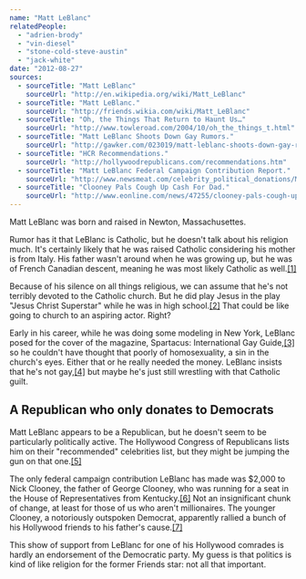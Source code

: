 ```yaml
---
name: "Matt LeBlanc"
relatedPeople:
  - "adrien-brody"
  - "vin-diesel"
  - "stone-cold-steve-austin"
  - "jack-white"
date: "2012-08-27"
sources:
  - sourceTitle: "Matt LeBlanc"
    sourceUrl: "http://en.wikipedia.org/wiki/Matt_LeBlanc"
  - sourceTitle: "Matt LeBlanc."
    sourceUrl: "http://friends.wikia.com/wiki/Matt_LeBlanc"
  - sourceTitle: "Oh, the Things That Return to Haunt Us…"
    sourceUrl: "http://www.towleroad.com/2004/10/oh_the_things_t.html"
  - sourceTitle: "Matt LeBlanc Shoots Down Gay Rumors."
    sourceUrl: "http://gawker.com/023019/matt-leblanc-shoots-down-gay-rumors"
  - sourceTitle: "HCR Recommendations."
    sourceUrl: "http://hollywoodrepublicans.com/recommendations.htm"
  - sourceTitle: "Matt LeBlanc Federal Campaign Contribution Report."
    sourceUrl: "http://www.newsmeat.com/celebrity_political_donations/Matt_Leblanc.php"
  - sourceTitle: "Clooney Pals Cough Up Cash For Dad."
    sourceUrl: "http://www.eonline.com/news/47255/clooney-pals-cough-up-cash-for-dad"
---
```


Matt LeBlanc was born and raised in Newton, Massachusettes.

Rumor has it that LeBlanc is Catholic, but he doesn't talk about his religion much. It's certainly likely that he was raised Catholic considering his mother is from Italy. His father wasn't around when he was growing up, but he was of French Canadian descent, meaning he was most likely Catholic as well.<a class="source-citation" href="http://en.wikipedia.org/wiki/Matt_LeBlanc" title="Matt LeBlanc">[1]</a>

Because of his silence on all things religious, we can assume that he's not terribly devoted to the Catholic church. But he did play Jesus in the play "Jesus Christ Superstar" while he was in high school.<a class="source-citation" href="http://friends.wikia.com/wiki/Matt_LeBlanc" title="Matt LeBlanc.">[2]</a> That could be like going to church to an aspiring actor. Right?

Early in his career, while he was doing some modeling in New York, LeBlanc posed for the cover of the magazine, Spartacus: International Gay Guide,<a class="source-citation" href="http://www.towleroad.com/2004/10/oh_the_things_t.html" title="Oh, the Things That Return to Haunt Us…">[3]</a> so he couldn't have thought that poorly of homosexuality, a sin in the church's eyes. Either that or he really needed the money. LeBlanc insists that he's not gay,<a class="source-citation" href="http://gawker.com/023019/matt-leblanc-shoots-down-gay-rumors" title="Matt LeBlanc Shoots Down Gay Rumors.">[4]</a> but maybe he's just still wrestling with that Catholic guilt.


## A Republican who only donates to Democrats

Matt LeBlanc appears to be a Republican, but he doesn't seem to be particularly politically active. The Hollywood Congress of Republicans lists him on their "recommended" celebrities list, but they might be jumping the gun on that one.<a class="source-citation" href="http://hollywoodrepublicans.com/recommendations.htm" title="HCR Recommendations.">[5]</a>

The only federal campaign contribution LeBlanc has made was $2,000 to Nick Clooney, the father of George Clooney, who was running for a seat in the House of Representatives from Kentucky.<a class="source-citation" href="http://www.newsmeat.com/celebrity_political_donations/Matt_Leblanc.php" title="Matt LeBlanc Federal Campaign Contribution Report.">[6]</a> Not an insignificant chunk of change, at least for those of us who aren't millionaires. The younger Clooney, a notoriously outspoken Democrat, apparently rallied a bunch of his Hollywood friends to his father's cause.<a class="source-citation" href="http://www.eonline.com/news/47255/clooney-pals-cough-up-cash-for-dad" title="Clooney Pals Cough Up Cash For Dad.">[7]</a>

This show of support from LeBlanc for one of his Hollywood comrades is hardly an endorsement of the Democratic party. My guess is that politics is kind of like religion for the former Friends star: not all that important.